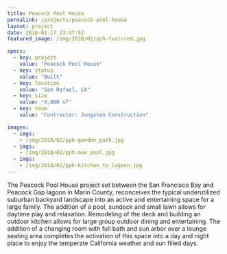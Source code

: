 ```yaml
---
title: Peacock Pool House
permalink: /projects/peacock-pool-house
layout: project
date: 2018-02-17 23:47:52
featured_image: /img/2018/02/pph-featured.jpg

specs:
  - key: project
    value: "Peacock Pool House"
  - key: status
    value: "Built"
  - key: location
    value: "San Rafael, CA"
  - key: size
    value: "4,000 sf"
  - key: team
    value: "Contractor: Jungsten Construction"

images:
  - imgs: 
    - /img/2018/02/pph-garden_path.jpg
  - imgs: 
    - /img/2018/02/pph-new_pool.jpg
  - imgs: 
    - /img/2018/02/pph-kitchen_to_lagoon.jpg
---
```


The Peacock Pool House project set between the San Francisco Bay and Peacock Gap lagoon in Marin County, reconceives the typical underutilized suburban backyard landscape into an active and entertaining space for a large family. The addition of a pool, sundeck and small lawn allows for daytime play and relaxation. Remodeling of the deck and building an outdoor kitchen allows for large group outdoor dining and entertaining. The addition of a changing room with full bath and sun arbor over a lounge seating area completes the activation of this space into a day and night place to enjoy the temperate California weather and sun filled days.
